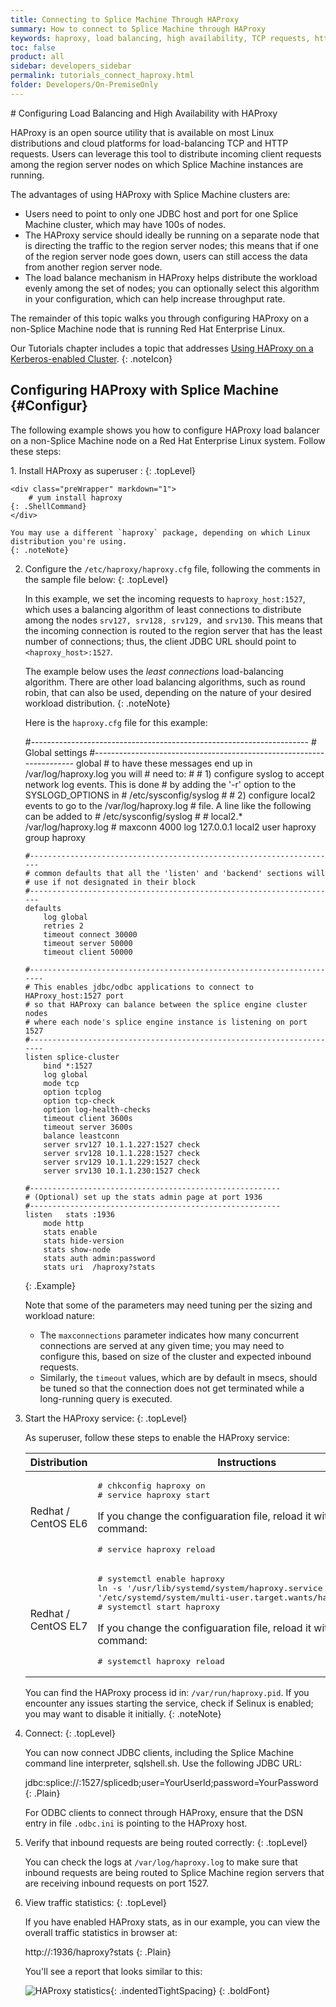 ```yaml
---
title: Connecting to Splice Machine Through HAProxy
summary: How to connect to Splice Machine through HAProxy
keywords: haproxy, load balancing, high availability, TCP requests, http requests, client requests, kerberos
toc: false
product: all
sidebar: developers_sidebar
permalink: tutorials_connect_haproxy.html
folder: Developers/On-PremiseOnly
---
```

<section>
<div class="TopicContent" data-swiftype-index="true" markdown="1">
# Configuring Load Balancing and High Availability with HAProxy

HAProxy is an open source utility that is available on most Linux
distributions and cloud platforms for load-balancing TCP and HTTP
requests. Users can leverage this tool to distribute incoming client
requests among the region server nodes on which Splice Machine instances
are running.

The advantages of using HAProxy with Splice Machine clusters are:

* Users need to point to only one JDBC host and port for one Splice
  Machine cluster, which may have 100s of nodes.
* The HAProxy service should ideally be running on a separate node that
  is directing the traffic to the region server nodes; this means that
  if one of the region server node goes down, users can still access the
  data from another region server node.
* The load balance mechanism in HAProxy helps distribute the workload
  evenly among the set of nodes; you can optionally select this
  algorithm in your configuration, which can help increase throughput
  rate.

The remainder of this topic walks you through configuring HAProxy on a non-Splice Machine node that is running Red Hat Enterprise Linux.

Our Tutorials chapter includes a topic that addresses [Using HAProxy on a Kerberos-enabled Cluster](tutorials_security_haproxykerberos.html).
{: .noteIcon}

## Configuring HAProxy with Splice Machine   {#Configur}

The following example shows you how to configure HAProxy load balancer
on a non-Splice Machine node on a Red Hat Enterprise Linux system.
Follow these steps:

<div class="opsStepsList" markdown="1">
1.  Install HAProxy as superuser :
    {: .topLevel}

    <div class="preWrapper" markdown="1">
        # yum install haproxy
    {: .ShellCommand}
    </div>

    You may use a different `haproxy` package, depending on which Linux distribution you're using.
    {: .noteNote}

2.  Configure the `/etc/haproxy/haproxy.cfg` file, following the
    comments in the sample file below:
    {: .topLevel}

    In this example, we set the incoming requests to
    `haproxy_host:1527`, which uses a balancing algorithm of least
    connections to distribute among the nodes `srv127, srv128, srv129,
    `and `srv130`. This means that the incoming connection is routed to
    the region server that has the least number of connections; thus,
    the client JDBC URL should point to `<haproxy_host>:1527`.

    The example below uses the *least connections* load-balancing algorithm. There are other load balancing algorithms, such as round robin, that can also be used, depending on the nature of your desired workload distribution.
    {: .noteNote}

    Here is the `haproxy.cfg` file for this example:

    <div class="preWrapperWide" markdown="1">
        #---------------------------------------------------------------------
        # Global settings
        #---------------------------------------------------------------------
        global
            # to have these messages end up in /var/log/haproxy.log you will
            # need to:
            #
            # 1) configure syslog to accept network log events.  This is done
            #    by adding the '-r' option to the SYSLOGD_OPTIONS in
            #    /etc/sysconfig/syslog
            #
            # 2) configure local2 events to go to the /var/log/haproxy.log
            #   file. A line like the following can be added to
            #   /etc/sysconfig/syslog
            #
            #    local2.*                       /var/log/haproxy.log
            #
            maxconn 4000
            log 127.0.0.1 local2
            user haproxy
            group haproxy


        #---------------------------------------------------------------------
        # common defaults that all the 'listen' and 'backend' sections will
        # use if not designated in their block
        #---------------------------------------------------------------------
        defaults
            log global
            retries 2
            timeout connect 30000
            timeout server 50000
            timeout client 50000

        #----------------------------------------------------------------------
        # This enables jdbc/odbc applications to connect to HAProxy_host:1527 port
        # so that HAProxy can balance between the splice engine cluster nodes
        # where each node's splice engine instance is listening on port 1527
        #----------------------------------------------------------------------
        listen splice-cluster
            bind *:1527
            log global
            mode tcp
            option tcplog
            option tcp-check
            option log-health-checks
            timeout client 3600s
            timeout server 3600s
            balance leastconn
            server srv127 10.1.1.227:1527 check
            server srv128 10.1.1.228:1527 check
            server srv129 10.1.1.229:1527 check
            server srv130 10.1.1.230:1527 check

        #--------------------------------------------------------
        # (Optional) set up the stats admin page at port 1936
        #--------------------------------------------------------
        listen   stats :1936
            mode http
            stats enable
            stats hide-version
            stats show-node
            stats auth admin:password
            stats uri  /haproxy?stats
    {: .Example}

    </div>

    Note that some of the parameters may need tuning per the sizing and
    workload nature:

    * <span class="PlainFont">The `maxconnections` parameter indicates how many concurrent
      connections are served at any given time; you may need to
      configure this, based on size of the cluster and expected inbound
      requests.</span>
    * <span class="PlainFont">Similarly, the `timeout` values, which are by default in msecs,
      should be tuned so that the connection does not get terminated
      while a long-running query is executed.</span>

3.  Start the HAProxy service:
    {: .topLevel}

    As superuser, follow these steps to enable the HAProxy service:

    <table>
                            <col />
                            <col />
                            <thead>
                                <tr>
                                    <th>Distribution</th>
                                    <th>Instructions</th>
                                </tr>
                            </thead>
                            <tbody>
                                <tr>
                                    <td class="ConsoleLink">Redhat / CentOS EL6</td>
                                    <td>
                                        <div class="preWrapperWide"><pre class="ShellCommandCell"># chkconfig haproxy on
    # service haproxy start
    </pre>
                                        </div>
                                        <p>If you change the configuaration file, reload it with this command:</p>
                                        <div class="preWrapperWide"><pre class="ShellCommandCell"># service haproxy reload</pre>
                                        </div>
                                    </td>
                                </tr>
                                <tr>
                                    <td class="ConsoleLink">Redhat / CentOS EL7</td>
                                    <td>
                                        <div class="preWrapperWide"><pre class="ShellCommandCell"># systemctl enable haproxy<br />ln -s '/usr/lib/systemd/system/haproxy.service<br />'/etc/systemd/system/multi-user.target.wants/haproxy.service'<br /># systemctl start haproxy</pre>
                                        </div>
                                        <p>If you change the configuaration file, reload it with this command:</p>
                                        <div class="preWrapperWide"><pre class="ShellCommandCell"># systemctl haproxy reload</pre>
                                        </div>
                                    </td>
                                </tr>
                            </tbody>
                        </table>

    You can find the HAProxy process id in: `/var/run/haproxy.pid`. If
    you encounter any issues starting the service, check if Selinux is
    enabled; you may want to disable it initially.
    {: .noteNote}

4.  Connect:
    {: .topLevel}

    You can now connect JDBC clients, including the Splice Machine
    command line interpreter, sqlshell.sh. Use the following JDBC URL:

    <div class="preWrapperWide" markdown="1">
        jdbc:splice://<haproxy_host>:1527/splicedb;user=YourUserId;password=YourPassword
    {: .Plain}

    </div>

    For ODBC clients to connect through HAProxy, ensure that the DSN
    entry in file `.odbc.ini` is pointing to the HAProxy host.

5.  Verify that inbound requests are being routed correctly:
    {: .topLevel}

    You can check the logs at `/var/log/haproxy.log` to make sure that
    inbound requests are being routed to Splice Machine region servers
    that are receiving inbound requests on port 1527.

6.  View traffic statistics:
    {: .topLevel}

    If you have enabled HAProxy stats, as in our example, you can view
    the overall traffic statistics in browser at:

    <div class="preWrapperWide" markdown="1">
        http://<haproxy_host>:1936/haproxy?stats
    {: .Plain}

    </div>

    You'll see a report that looks similar to this:

    ![HAProxy statistics](images/haproxystats.png "HAProxy statistics
    screenshot"){: .indentedTightSpacing}
{: .boldFont}

</div>
</div>
</section>
